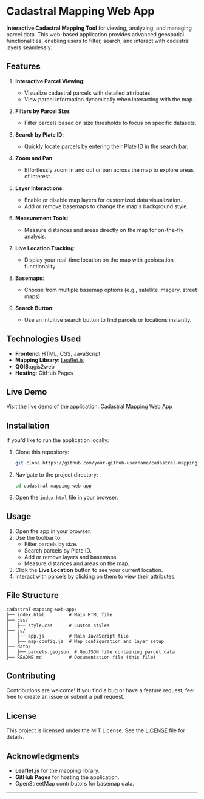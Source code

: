 # Cadastral Mapping Web App  

**Interactive Cadastral Mapping Tool** for viewing, analyzing, and managing parcel data. This web-based application provides advanced geospatial functionalities, enabling users to filter, search, and interact with cadastral layers seamlessly.  

## Features  

1. **Interactive Parcel Viewing**:  
   - Visualize cadastral parcels with detailed attributes.  
   - View parcel information dynamically when interacting with the map.  

2. **Filters by Parcel Size**:  
   - Filter parcels based on size thresholds to focus on specific datasets.  

3. **Search by Plate ID**:  
   - Quickly locate parcels by entering their Plate ID in the search bar.  

4. **Zoom and Pan**:  
   - Effortlessly zoom in and out or pan across the map to explore areas of interest.  

5. **Layer Interactions**:  
   - Enable or disable map layers for customized data visualization.  
   - Add or remove basemaps to change the map's background style.  

6. **Measurement Tools**:  
   - Measure distances and areas directly on the map for on-the-fly analysis.  

7. **Live Location Tracking**:  
   - Display your real-time location on the map with geolocation functionality.  

8. **Basemaps**:  
   - Choose from multiple basemap options (e.g., satellite imagery, street maps).  

9. **Search Button**:  
   - Use an intuitive search button to find parcels or locations instantly.  

## Technologies Used  

- **Frontend**: HTML, CSS, JavaScript  
- **Mapping Library**: [Leaflet.js](https://leafletjs.com/)  
- **QGIS**:qgis2web  
- **Hosting**: GitHub Pages  

## Live Demo  

Visit the live demo of the application: [Cadastral Mapping Web App](https://your-github-username.github.io/cadastral-mapping-web-app)  

## Installation  

If you'd like to run the application locally:  

1. Clone this repository:  
   ```bash
   git clone https://github.com/your-github-username/cadastral-mapping-web-app.git
   ```  

2. Navigate to the project directory:  
   ```bash
   cd cadastral-mapping-web-app
   ```  

3. Open the `index.html` file in your browser.  

## Usage  

1. Open the app in your browser.  
2. Use the toolbar to:  
   - Filter parcels by size.  
   - Search parcels by Plate ID.  
   - Add or remove layers and basemaps.  
   - Measure distances and areas on the map.  
3. Click the **Live Location** button to see your current location.  
4. Interact with parcels by clicking on them to view their attributes.  

## File Structure  

```
cadastral-mapping-web-app/  
├── index.html         # Main HTML file  
├── css/  
│   ├── style.css      # Custom styles  
├── js/  
│   ├── app.js         # Main JavaScript file  
│   ├── map-config.js  # Map configuration and layer setup  
├── data/  
│   ├── parcels.geojson  # GeoJSON file containing parcel data  
├── README.md          # Documentation file (this file)  
```  

## Contributing  

Contributions are welcome! If you find a bug or have a feature request, feel free to create an issue or submit a pull request.  

## License  

This project is licensed under the MIT License. See the [LICENSE](LICENSE) file for details.  

## Acknowledgments  

- **[Leaflet.js](https://leafletjs.com/)** for the mapping library.  
- **GitHub Pages** for hosting the application.  
- OpenStreetMap contributors for basemap data.  

---

